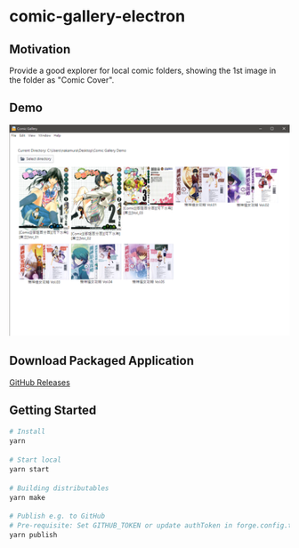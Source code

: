 # comic-gallery-electron

## Motivation

Provide a good explorer for local comic folders, showing the 1st image in the folder as "Comic Cover".

## Demo

![Demo](https://github.com/carsonwah/comic-gallery-electron/blob/main/doc/demo.png?raw=true)

## Download Packaged Application

[GitHub Releases](https://github.com/carsonwah/comic-gallery-electron/releases)

## Getting Started

```bash
# Install
yarn

# Start local
yarn start

# Building distributables
yarn make

# Publish e.g. to GitHub
# Pre-requisite: Set GITHUB_TOKEN or update authToken in forge.config.ts
yarn publish
```

